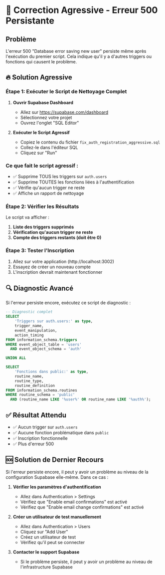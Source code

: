 # 🚨 Correction Agressive - Erreur 500 Persistante

## Problème
L'erreur 500 "Database error saving new user" persiste même après l'exécution du premier script. Cela indique qu'il y a d'autres triggers ou fonctions qui causent le problème.

## 🔥 Solution Agressive

### Étape 1: Exécuter le Script de Nettoyage Complet

1. **Ouvrir Supabase Dashboard**
   - Allez sur https://supabase.com/dashboard
   - Sélectionnez votre projet
   - Ouvrez l'onglet "SQL Editor"

2. **Exécuter le Script Agressif**
   - Copiez le contenu du fichier `fix_auth_registration_aggressive.sql`
   - Collez-le dans l'éditeur SQL
   - Cliquez sur "Run"

### Ce que fait le script agressif :

- ✅ Supprime TOUS les triggers sur `auth.users`
- ✅ Supprime TOUTES les fonctions liées à l'authentification
- ✅ Vérifie qu'aucun trigger ne reste
- ✅ Affiche un rapport de nettoyage

### Étape 2: Vérifier les Résultats

Le script va afficher :
1. **Liste des triggers supprimés**
2. **Vérification qu'aucun trigger ne reste**
3. **Compte des triggers restants (doit être 0)**

### Étape 3: Tester l'Inscription

1. Allez sur votre application (http://localhost:3002)
2. Essayez de créer un nouveau compte
3. L'inscription devrait maintenant fonctionner

## 🔍 Diagnostic Avancé

Si l'erreur persiste encore, exécutez ce script de diagnostic :

```sql
-- Diagnostic complet
SELECT 
    'Triggers sur auth.users:' as type,
    trigger_name,
    event_manipulation,
    action_timing
FROM information_schema.triggers 
WHERE event_object_table = 'users' 
  AND event_object_schema = 'auth'

UNION ALL

SELECT 
    'Fonctions dans public:' as type,
    routine_name,
    routine_type,
    routine_definition
FROM information_schema.routines 
WHERE routine_schema = 'public' 
  AND (routine_name LIKE '%user%' OR routine_name LIKE '%auth%');
```

## ✅ Résultat Attendu

- ✅ Aucun trigger sur `auth.users`
- ✅ Aucune fonction problématique dans `public`
- ✅ Inscription fonctionnelle
- ✅ Plus d'erreur 500

## 🆘 Solution de Dernier Recours

Si l'erreur persiste encore, il peut y avoir un problème au niveau de la configuration Supabase elle-même. Dans ce cas :

1. **Vérifier les paramètres d'authentification**
   - Allez dans Authentication > Settings
   - Vérifiez que "Enable email confirmations" est activé
   - Vérifiez que "Enable email change confirmations" est activé

2. **Créer un utilisateur de test manuellement**
   - Allez dans Authentication > Users
   - Cliquez sur "Add User"
   - Créez un utilisateur de test
   - Vérifiez qu'il peut se connecter

3. **Contacter le support Supabase**
   - Si le problème persiste, il peut y avoir un problème au niveau de l'infrastructure Supabase
